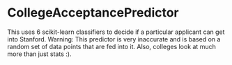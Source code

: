 # CollegeAcceptancePredictor

This uses 6 scikit-learn classifiers to decide if a particular applicant can get into Stanford. 
Warning: This predictor is very inaccurate and is based on a random set of data points that are fed into it. Also, colleges look at much more than just stats :). 
